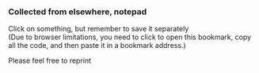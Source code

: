 ### Collected from elsewhere, notepad

Click on something, but remember to save it separately  
(Due to browser limitations, you need to click to open this bookmark, copy all the code, and then paste it in a bookmark address.)

Please feel free to reprint
